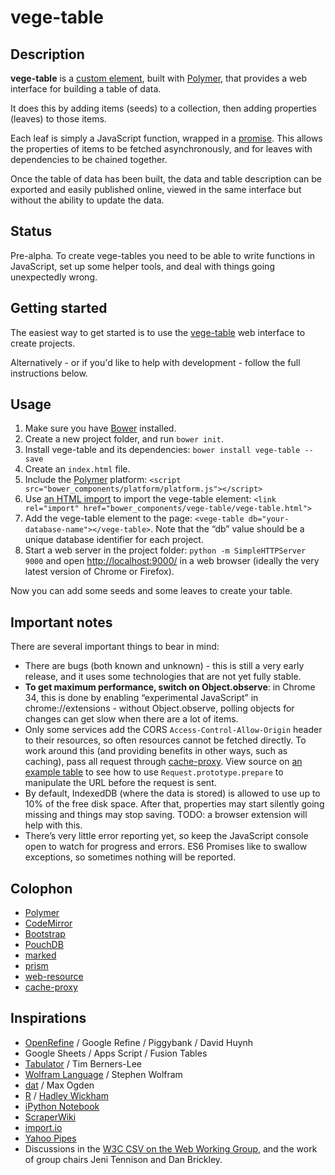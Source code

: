 # vege-table

## Description

__vege-table__ is a [custom element](http://www.polymer-project.org/platform/custom-elements.html), built with [Polymer](http://www.polymer-project.org), that provides a web interface for building a table of data.

It does this by adding items (seeds) to a collection, then adding properties (leaves) to those items.

Each leaf is simply a JavaScript function, wrapped in a [promise](http://www.html5rocks.com/en/tutorials/es6/promises/). This allows the properties of items to be fetched asynchronously, and for leaves with dependencies to be chained together.

Once the table of data has been built, the data and table description can be exported and easily published online, viewed in the same interface but without the ability to update the data.

## Status

Pre-alpha. To create vege-tables you need to be able to write functions in JavaScript, set up some helper tools, and deal with things going unexpectedly wrong.

## Getting started

The easiest way to get started is to use the [vege-table](https://github.com/hubgit/vege-table/projects.html) web interface to create projects.

Alternatively - or if you'd like to help with development - follow the full instructions below.

## Usage

1. Make sure you have [Bower](http://bower.io/) installed.
1. Create a new project folder, and run `bower init`.
1. Install vege-table and its dependencies: `bower install vege-table --save`
1. Create an `index.html` file.
1. Include the [Polymer](http://www.polymer-project.org) platform: `<script src="bower_components/platform/platform.js"></script>`
1. Use [an HTML import](http://www.polymer-project.org/platform/html-imports.html) to import the vege-table element: `<link rel="import" href="bower_components/vege-table/vege-table.html">`
1. Add the vege-table element to the page: `<vege-table db="your-database-name"></vege-table>`. Note that the “db” value should be a unique database identifier for each project.
1. Start a web server in the project folder: `python -m SimpleHTTPServer 9000` and open [http://localhost:9000/](http://localhost:9000/) in a web browser (ideally the very latest version of Chrome or Firefox).

Now you can add some seeds and some leaves to create your table.

## Important notes

There are several important things to bear in mind:

* There are bugs (both known and unknown) - this is still a very early release, and it uses some technologies that are not yet fully stable.
* __To get maximum performance, switch on Object.observe__: in Chrome 34, this is done by enabling “experimental JavaScript” in chrome://extensions - without Object.observe, polling objects for changes can get slow when there are a lot of items.
* Only some services add the CORS `Access-Control-Allow-Origin` header to their resources, so often resources cannot be fetched directly. To work around this (and providing benefits in other ways, such as caching), pass all request through [cache-proxy](https://github.com/hubgit/cache-proxy). View source on [an example table](examples/this-is-my-jam/) to see how to use `Request.prototype.prepare` to manipulate the URL before the request is sent.
* By default, IndexedDB (where the data is stored) is allowed to use up to 10% of the free disk space. After that, properties may start silently going missing and things may stop saving. TODO: a browser extension will help with this.
* There’s very little error reporting yet, so keep the JavaScript console open to watch for progress and errors. ES6 Promises like to swallow exceptions, so sometimes nothing will be reported.

## Colophon

* [Polymer](http://www.polymer-project.org/)
* [CodeMirror](http://codemirror.net/)
* [Bootstrap](http://getbootstrap.com)
* [PouchDB](http://pouchdb.com/)
* [marked](https://github.com/chjj/marked)
* [prism](http://prismjs.com/)
* [web-resource](https://github.com/hubgit/web-resource)
* [cache-proxy](https://github.com/hubgit/cache-proxy)

## Inspirations

* [OpenRefine](http://openrefine.org/) / Google Refine / Piggybank / David Huynh
* Google Sheets / Apps Script / Fusion Tables
* [Tabulator](http://www.w3.org/2005/ajar/tab) / Tim Berners-Lee
* [Wolfram Language](http://www.wolfram.com/language/) / Stephen Wolfram
* [dat](http://dat-data.com/) / Max Ogden
* [R](http://www.r-project.org/) / [Hadley Wickham](http://had.co.nz/)
* [iPython Notebook](http://ipython.org/notebook.html)
* [ScraperWiki](https://scraperwiki.com/)
* [import.io](https://import.io)
* [Yahoo Pipes](http://pipes.yahoo.com/pipes/)
* Discussions in the [W3C CSV on the Web Working Group](http://www.w3.org/2013/csvw/), and the work of group chairs Jeni Tennison and Dan Brickley.

